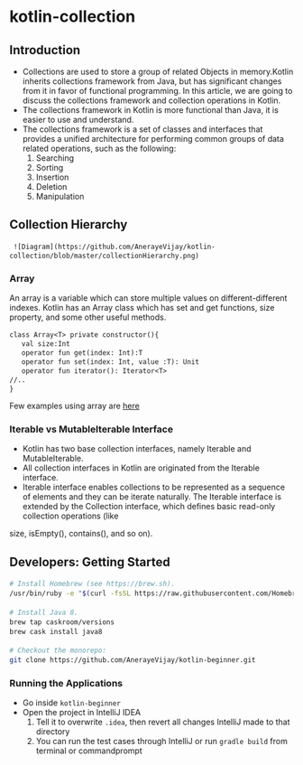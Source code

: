 # kotlin-collection
## Introduction
- Collections are used to store a group of related Objects in memory.Kotlin inherits collections framework from Java, but has significant changes from it in favor of functional programming. In this article, we are going to discuss the collections framework and collection operations in Kotlin.
- The collections framework in Kotlin  is more functional than Java, it is easier to use and understand.
- The collections framework is a set of classes and interfaces that provides a unified architecture for performing common groups of data related operations, such as the following:
   1. Searching 
   2. Sorting 
   3. Insertion 
   4. Deletion 
   5. Manipulation
   
## Collection Hierarchy
     ![Diagram](https://github.com/AnerayeVijay/kotlin-collection/blob/master/collectionHierarchy.png)  

### Array 
An array is a variable which can store multiple values on different-different indexes. Kotlin has an Array class which has set and get functions, size property, and some other useful methods.
```
class Array<T> private constructor(){  
   val size:Int  
   operator fun get(index: Int):T  
   operator fun set(index: Int, value :T): Unit  
   operator fun iterator(): Iterator<T>  
//..  
}   
```
Few examples using array are [here](https://github.com/AnerayeVijay/kotlin-collection/blob/master/src/test/kotlin/com/vijayaneraye/array/ArrayDemoTest.kt)
### Iterable vs MutableIterable Interface
   - Kotlin has two base collection interfaces, namely Iterable and MutableIterable.
   - All collection interfaces in Kotlin are originated from the Iterable interface.
   - Iterable interface enables collections to be represented as a sequence of elements and they can be iterate naturally.
    The Iterable interface is extended by the Collection interface, which defines basic read-only collection operations (like
 
size, isEmpty(), contains(), and so on).

## Developers: Getting Started

```sh
# Install Homebrew (see https://brew.sh).
/usr/bin/ruby -e "$(curl -fsSL https://raw.githubusercontent.com/Homebrew/install/master/install)"

# Install Java 8.
brew tap caskroom/versions
brew cask install java8

# Checkout the monorepo:
git clone https://github.com/AnerayeVijay/kotlin-beginner.git
```
### Running the Applications

- Go inside `kotlin-beginner`
- Open the project in IntelliJ IDEA
  1. Tell it to overwrite `.idea`, then revert all changes IntelliJ made to that directory
  2. You can run the test cases through IntelliJ or
   run ```gradle build``` from terminal or commandprompt 

